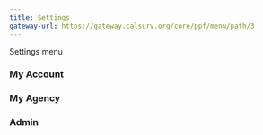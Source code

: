 ```yaml
---
title: Settings
gateway-url: https://gateway.calsurv.org/core/ppf/menu/path/3
---
```

Settings menu

### My Account

### My Agency

### Admin
